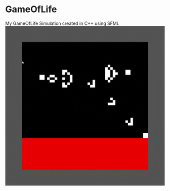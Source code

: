 # GameOfLife
My GameOfLife Simulation created in C++ using SFML
<img src="project_showcase/Mouse_Update_GrayBackground.gif">
